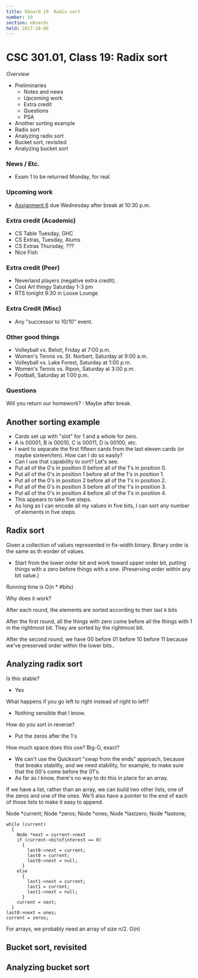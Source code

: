 ```yaml
---
title: Eboard 19  Radix sort
number: 19
section: eboards
held: 2017-10-06
---
```

CSC 301.01, Class 19:  Radix sort
=================================

_Overview_

* Preliminaries
    * Notes and news
    * Upcoming work
    * Extra credit
    * Questions
    * PSA
* Another sorting example
* Radix sort
* Analyzing radix sort
* Bucket sort, revisited
* Analyzing bucket sort

### News / Etc.

* Exam 1 to be returned Monday, for real.

### Upcoming work

* [Assignment 6](../assignments/assignment06) due Wednesday after
  break at 10:30 p.m.

### Extra credit (Academic)

* CS Table Tuesday, GHC
* CS Extras, Tuesday, Alums
* CS Extras Thursday, ???
* Nice Fish

### Extra credit (Peer)

* Neverland players (negative extra credit).
* Cool Art thingy Saturday 1-3 pm
* RTS tonight 9:30 in Loose Lounge

### Extra Credit (Misc)

* Any "successor to 10/10" event.

### Other good things

* Volleyball vs. Beloit, Friday at 7:00 p.m.
* Women's Tennis vs. St. Norbert, Saturday at 9:00 a.m.
* Volleyball vs. Lake Forest, Saturday at 1:00 p.m.
* Women's Tennis vs. Ripon, Saturday at 3:00 p.m.
* Football, Saturday at 1:00 p.m.

### Questions

Will you return our homework?
  : Maybe after break.

Another sorting example
-----------------------

* Cards set up with "slot" for 1 and a whole for zero.
* A is 00001, B is 00010, C is 00011, D is 00100, etc.
* I want to separate the first fifteen cards from the last eleven cards
  (or maybe sixteen/ten).  How can I do so easily?
* Can I use that capability to sort?  Let's see.
* Put all of the 0's in position 0 before all of the 1's in position 0.
* Put all of the 0's in position 1 before all of the 1's in position 1.
* Put all of the 0's in position 2 before all of the 1's in position 2.
* Put all of the 0's in position 3 before all of the 1's in position 3.
* Put all of the 0's in position 4 before all of the 1's in position 4.
* This appears to take five steps.
* As long as I can encode all my values in five bits, I can sort *any* number
  of elements in five steps.

Radix sort
----------

Given a collection of values represented in fix-width binary.  Binary order
is the same as th eorder of values.

* Start from the lower order bit and work toward upper order bit,
  putting things with a zero before things with a one.  (Preserving order
  within any bit value.)

Running time is O(n * #bits)

Why does it work?

After each round, the elements are sorted according to their last
k bits

After the first round, all the things with zero come before all the things
with 1 in the rightmost bit.  They are sorted by the rightmost bit.

After the second round, we have 00 before 01 before 10 before 11 because
we've preserved order within the lower bits..

Analyzing radix sort
--------------------

Is this stable?

* Yes

What happens if you go left to right instead of right to left?

* Nothing sensible that I know.

How do you sort in reverse?

* Put the zeros after the 1's

How much space does this use?  Big-O, exact?

* We can't use the Quicksort "swap from the ends" approach, because that
  breaks stability, and we need stability, for example, to make sure that
  the 00's come before the 01's.
* As far as I know, there's no way to do this in place for an array.

If we have a list, rather than an array, we can build two other lists,
one of the zeros and one of the ones.  We'll also have a pointer to the
end of each of those lists to make it easy to append.

Node *current;
Node *zeros;
Node *ones;
Node *lastzero;
Node *lastone;

```
while (current)
  {
    Node *next = current->next
    if (current->bitofinterest == 0)
      {
        last0->next = current;
        last0 = current;
        last0->next = null;
      }
    else
      {
        last1->next = current;
        last1 = current;
        last1->next = null;
      }
    current = next;
  }
last0->next = ones;
current = zeros;
```

For arrays, we probably need an array of size n/2.  O(n)

Bucket sort, revisited
----------------------

Analyzing bucket sort
---------------------

